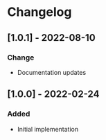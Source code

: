 # Changelog

## [1.0.1] - 2022-08-10
### Change
- Documentation updates

## [1.0.0] - 2022-02-24
### Added
- Initial implementation